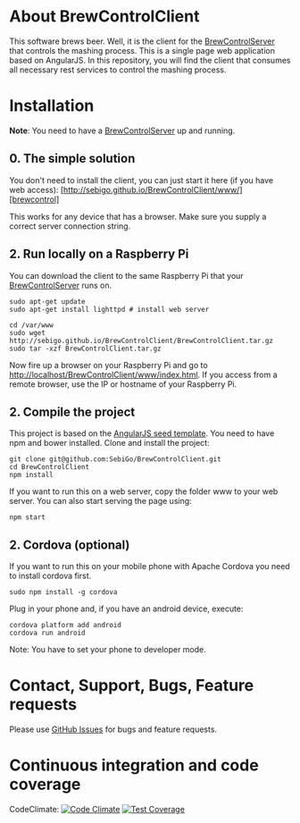 # About BrewControlClient

This software brews beer. Well, it is the client for the [BrewControlServer][BrewControlServer] that controls the mashing process.
This is a single page web application based on AngularJS. In this repository, you will find the client that consumes all necessary rest services to control the mashing process.

# Installation

**Note**: You need to have a [BrewControlServer][BrewControlServer] up and running.

## 0. The simple solution
You don't need to install the client, you can just start it here (if you have web access):
[http://sebigo.github.io/BrewControlClient/www/][brewcontrol]

This works for any device that has a browser. Make sure you supply a correct server connection string.

## 2. Run locally on a Raspberry Pi
You can download the client to the same Raspberry Pi that your [BrewControlServer][BrewControlServer] runs on. 
```
sudo apt-get update
sudo apt-get install lighttpd # install web server

cd /var/www
sudo wget http://sebigo.github.io/BrewControlClient/BrewControlClient.tar.gz
sudo tar -xzf BrewControlClient.tar.gz 
```
Now fire up a browser on your Raspberry Pi and go to [http://localhost/BrewControlClient/www/index.html][localurl]. If you access from a remote browser, use the IP or hostname of your Raspberry Pi.

## 2. Compile the project
This project is based on the [AngularJS seed template][angular-seed]. You need to have npm and bower installed. 
Clone and install the project:
```
git clone git@github.com:SebiGo/BrewControlClient.git
cd BrewControlClient
npm install
```
If you want to run this on a web server, copy the folder www to your web server. You can also start serving the page using: 
```
npm start
```

## 2. Cordova (optional)
If you want to run this on your mobile phone with Apache Cordova you need to install cordova first.
```
sudo npm install -g cordova
```

Plug in your phone and, if you have an android device, execute: 
```
cordova platform add android
cordova run android
```

Note: You have to set your phone to developer mode.

# Contact, Support, Bugs, Feature requests
Please use [GitHub Issues][issues] for bugs and feature requests.

[issues]: https://github.com/SebiGo/BrewControlClient/issues
[angular-seed]: https://github.com/angular/angular-seed
[brewcontrol]: http://sebigo.github.io/BrewControlClient/www/
[BrewControlServer]: https://github.com/SebiGo/BrewControlServer
[localurl]: http://localhost/BrewControlClient/www/index.html

# Continuous integration and code coverage 
CodeClimate: [![Code Climate](https://codeclimate.com/github/SebiGo/BrewControlClient/badges/gpa.svg)](https://codeclimate.com/github/SebiGo/BrewControlClient) [![Test Coverage](https://codeclimate.com/github/SebiGo/BrewControlClient/badges/coverage.svg)](https://codeclimate.com/github/SebiGo/BrewControlClient/coverage)
